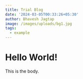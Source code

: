 ```yaml
---
title: Trial Blog
date: '2024-03-05T00:33:26+05:30'
author: Bhavesh Jagtap
image: /images/uploads/bg1.jpg
tags:
  - example
---
```

# Hello World!

This is the body.
